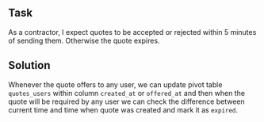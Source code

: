## Task
As a contractor, I expect quotes to be accepted or rejected within 5 minutes of sending them. Otherwise the quote expires.

## Solution
Whenever the quote offers to any user, we can update pivot table `quotes_users` within column `created_at` or `offered_at` and then when the quote will be required by any user we can check the difference between current time and time when quote was created and mark it as `expired`.
